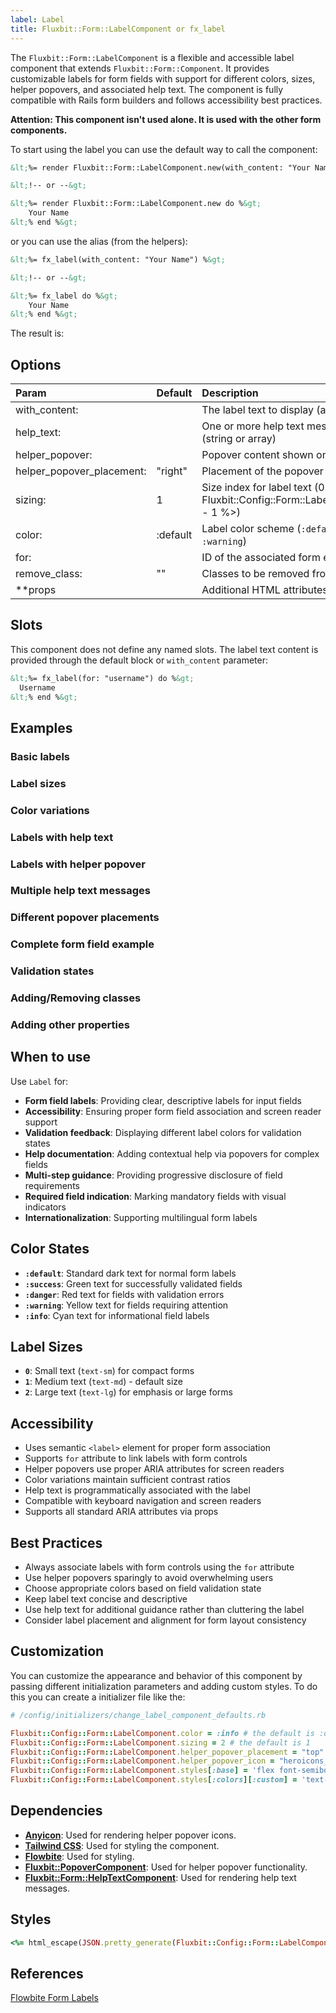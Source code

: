 ```yaml
---
label: Label
title: Fluxbit::Form::LabelComponent or fx_label
---
```


The `Fluxbit::Form::LabelComponent` is a flexible and accessible label component that extends `Fluxbit::Form::Component`.
It provides customizable labels for form fields with support for different colors, sizes, helper popovers, and associated help text. The component is fully compatible with Rails form builders and follows accessibility best practices.

**Attention: This component isn't used alone. It is used with the other form components.**

To start using the label you can use the default way to call the component:

```html
&lt;%= render Fluxbit::Form::LabelComponent.new(with_content: "Your Name") %&gt;

&lt;!-- or --&gt;

&lt;%= render Fluxbit::Form::LabelComponent.new do %&gt;
    Your Name
&lt;% end %&gt;
```

or you can use the alias (from the helpers):

```html
&lt;%= fx_label(with_content: "Your Name") %&gt;

&lt;!-- or --&gt;

&lt;%= fx_label do %&gt;
    Your Name
&lt;% end %&gt;
```

The result is:

<lookbook-embed app="/lookbook/" preview="Fluxbit::Form::LabelComponentPreview" scenario="default" panels="params,source"></lookbook-embed>

## Options

| Param                         | Default  | Description
|:------------------------------|:---------|:------------
| with_content:                 |          | The label text to display (alternative to block content)
| help_text:                    |          | One or more help text messages to render below the label (string or array)
| helper_popover:               |          | Popover content shown on icon hover
| helper_popover_placement:     | "right"  | Placement of the popover (`:top`, `:right`, `:bottom`, `:left`)
| sizing:                       | 1        | Size index for label text (0 to &lt;%= Fluxbit::Config::Form::LabelComponent.styles[:sizes].count - 1 %&gt;)
| color:                        | :default | Label color scheme (`:default`, `:success`, `:danger`, `:info`, `:warning`)
| for:                          |          | ID of the associated form element (for accessibility)
| remove_class:                 | ""       | Classes to be removed from the default class list
| **props                       |          | Additional HTML attributes for the label element

## Slots

This component does not define any named slots. The label text content is provided through the default block or `with_content` parameter:

```html
&lt;%= fx_label(for: "username") do %&gt;
  Username
&lt;% end %&gt;
```

## Examples

### Basic labels

<lookbook-embed app="/lookbook/" preview="Fluxbit::Form::LabelComponentPreview" scenario="basic_labels" panels="source"></lookbook-embed>

### Label sizes

<lookbook-embed app="/lookbook/" preview="Fluxbit::Form::LabelComponentPreview" scenario="label_sizes" panels="source"></lookbook-embed>

### Color variations

<lookbook-embed app="/lookbook/" preview="Fluxbit::Form::LabelComponentPreview" scenario="color_variations" panels="source"></lookbook-embed>

### Labels with help text

<lookbook-embed app="/lookbook/" preview="Fluxbit::Form::LabelComponentPreview" scenario="with_help_text" panels="source"></lookbook-embed>

### Labels with helper popover

<lookbook-embed app="/lookbook/" preview="Fluxbit::Form::LabelComponentPreview" scenario="with_helper_popover" panels="source"></lookbook-embed>

### Multiple help text messages

<lookbook-embed app="/lookbook/" preview="Fluxbit::Form::LabelComponentPreview" scenario="multiple_help_text" panels="source"></lookbook-embed>

### Different popover placements

<lookbook-embed app="/lookbook/" preview="Fluxbit::Form::LabelComponentPreview" scenario="popover_placements" panels="source"></lookbook-embed>

### Complete form field example

<lookbook-embed app="/lookbook/" preview="Fluxbit::Form::LabelComponentPreview" scenario="complete_form_field" panels="source"></lookbook-embed>

### Validation states

<lookbook-embed app="/lookbook/" preview="Fluxbit::Form::LabelComponentPreview" scenario="validation_states" panels="source"></lookbook-embed>

### Adding/Removing classes

<lookbook-embed app="/lookbook/" preview="Fluxbit::Form::LabelComponentPreview" scenario="adding_removing_classes" panels="source"></lookbook-embed>

### Adding other properties

<lookbook-embed app="/lookbook/" preview="Fluxbit::Form::LabelComponentPreview" scenario="adding_other_properties" panels="source"></lookbook-embed>

## When to use

Use `Label` for:
- **Form field labels**: Providing clear, descriptive labels for input fields
- **Accessibility**: Ensuring proper form field association and screen reader support
- **Validation feedback**: Displaying different label colors for validation states
- **Help documentation**: Adding contextual help via popovers for complex fields
- **Multi-step guidance**: Providing progressive disclosure of field requirements
- **Required field indication**: Marking mandatory fields with visual indicators
- **Internationalization**: Supporting multilingual form labels

## Color States

- **`:default`**: Standard dark text for normal form labels
- **`:success`**: Green text for successfully validated fields
- **`:danger`**: Red text for fields with validation errors
- **`:warning`**: Yellow text for fields requiring attention
- **`:info`**: Cyan text for informational field labels

## Label Sizes

- **`0`**: Small text (`text-sm`) for compact forms
- **`1`**: Medium text (`text-md`) - default size
- **`2`**: Large text (`text-lg`) for emphasis or large forms

## Accessibility

* Uses semantic `<label>` element for proper form association
* Supports `for` attribute to link labels with form controls
* Helper popovers use proper ARIA attributes for screen readers
* Color variations maintain sufficient contrast ratios
* Help text is programmatically associated with the label
* Compatible with keyboard navigation and screen readers
* Supports all standard ARIA attributes via props

## Best Practices

- Always associate labels with form controls using the `for` attribute
- Use helper popovers sparingly to avoid overwhelming users
- Choose appropriate colors based on field validation state
- Keep label text concise and descriptive
- Use help text for additional guidance rather than cluttering the label
- Consider label placement and alignment for form layout consistency

## Customization

You can customize the appearance and behavior of this component by passing different initialization parameters and adding custom styles.
To do this you can create a initializer file like the:

```ruby
# /config/initializers/change_label_component_defaults.rb

Fluxbit::Config::Form::LabelComponent.color = :info # the default is :default
Fluxbit::Config::Form::LabelComponent.sizing = 2 # the default is 1
Fluxbit::Config::Form::LabelComponent.helper_popover_placement = "top" # the default is "right"
Fluxbit::Config::Form::LabelComponent.helper_popover_icon = "heroicons_solid:information-circle" # custom icon
Fluxbit::Config::Form::LabelComponent.styles[:base] = 'flex font-semibold' # the default is 'flex font-medium'
Fluxbit::Config::Form::LabelComponent.styles[:colors][:custom] = 'text-purple-700 dark:text-purple-400' # add custom color
```

## Dependencies

- [**Anyicon**](https://github.com/arthurmolina/anyicon): Used for rendering helper popover icons.
- [**Tailwind CSS**](https://tailwindcss.com/): Used for styling the component.
- [**Flowbite**](https://flowbite.com/): Used for styling.
- [**Fluxbit::PopoverComponent**](../02_Components/Popover.md): Used for helper popover functionality.
- [**Fluxbit::Form::HelpTextComponent**](HelpText.md): Used for rendering help text messages.

## Styles

```ruby
<%= html_escape(JSON.pretty_generate(Fluxbit::Config::Form::LabelComponent.styles)) %>
```

## References

[Flowbite Form Labels](https://flowbite.com/docs/forms/input-field/#labels)